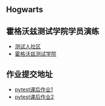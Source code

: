 ## Hogwarts

## 霍格沃兹测试学院学员演练
- [测试人社区](https://ceshiren.com)
- [霍格沃兹测试学院](https://testerh.ke.qq.com)

## 作业提交地址
- [pytest课后作业1](https://github.com/liwanli123/Hogwarts_task_1)
- [pytest课后作业2](https://github.com/liwanli123/Hogwarts_task_1/tree/dev)
